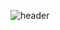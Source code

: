 

![header](https://capsule-render.vercel.app/api?type=waving&color=gradient&height=275&section=header&text=Hi%20there%20%E2%98%AD&fontSize=90&desc=Welcome%20to%20my%20Basement&descAlign=20)

